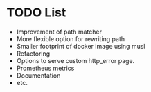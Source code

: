 # TODO List

- Improvement of path matcher
- More flexible option for rewriting path
- Smaller footprint of docker image using musl
- Refactoring
- Options to serve custom http_error page.
- Prometheus metrics
- Documentation
- etc.
